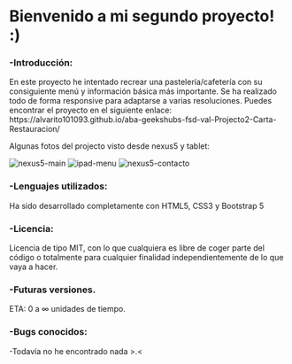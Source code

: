 <h1> Bienvenido a mi segundo proyecto! :) </h1>

<h3>-Introducción:</h3>
En este proyecto he intentado recrear una pastelería/cafetería con su consiguiente menú y información básica más importante.
Se ha realizado todo de forma responsive para adaptarse a varias resoluciones.
Puedes encontrar el proyecto en el siguiente enlace: 
https://alvarito101093.github.io/aba-geekshubs-fsd-val-Projecto2-Carta-Restauracion/

Algunas fotos del projecto visto desde nexus5 y tablet:


![nexus5-main](https://user-images.githubusercontent.com/122753448/215596268-bc338344-06bb-418b-951e-e0587830fb25.png)
![ipad-menu](https://user-images.githubusercontent.com/122753448/215596218-b793cdac-96a2-4f84-9b2a-fbfc480983e1.png)
![nexus5-contacto](https://user-images.githubusercontent.com/122753448/215596151-fe2b20bd-659d-4ec9-bbf7-19aa7478fb91.png)


<h3>-Lenguajes utilizados:</h3>
Ha sido desarrollado completamente con HTML5, CSS3 y Bootstrap 5

<h3>-Licencia:</h3>
Licencia de tipo MIT, con lo que cualquiera es libre de coger parte del código o totalmente para cualquier finalidad independientemente de lo que vaya a hacer.

<h3>-Futuras versiones.</h3>
ETA: 0 a ∞ unidades de tiempo.

<h3>-Bugs conocidos:</h3>
-Todavía no he encontrado nada >.<


